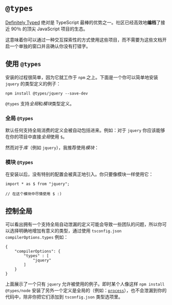 # `@types`

[Definitely Typed](https://github.com/DefinitelyTyped/DefinitelyTyped) 绝对是 TypeScript 最棒的优势之一。社区已经高效地**编档**了接近 90％ 的顶尖 JavaScript 项目的生态。

这意味着你可以通过一种交互探索性的方式使用这些项目，而不需要为这些文档开启一个单独的窗口并且确认你没有打错字。

## 使用 `@types`

安装的过程很简单，因为它就工作于 `npm` 之上。下面是一个你可以简单地安装 `jquery` 的类型定义的例子：

```
npm install @types/jquery --save-dev
```

`@types` 支持*全局*和*模块*类型定义。


### 全局 `@types`

默认任何支持全局消费的定义会被自动包括进来。例如：对于 `jquery` 你应该能够在你的项目中直接*全局*使用 `$`。

然而对于*库*（例如 `jquery`），我推荐使用*模块*：

### 模块 `@types`

在安装以后，没有特别的配置会被真正地引入。你只要像模块一样使用它：

```
import * as $ from "jquery";

// 在这个模块中尽情使用 $ :)
```

## 控制全局

可以看出拥有一个支持全局自动泄漏的定义可能会导致一些团队的问题，所以你可以选择明确地增加有意义的类型，通过使用 `tsconfig.json` `compilerOptions.types` 例如：

```
{
    "compilerOptions": {
        "types" : [
            "jquery"
        ]
    }
}
```

上面展示了一个只有 `jquery` 允许被使用的例子。即时某个人像这样 `npm install @types/node` 安装了另外一个定义是全局的（例如：[`process`](https://nodejs.org/api/process.html)），也不会泄漏到你的代码中，除非你把它们添加到 `tsconfig.json` 类型选项里。

